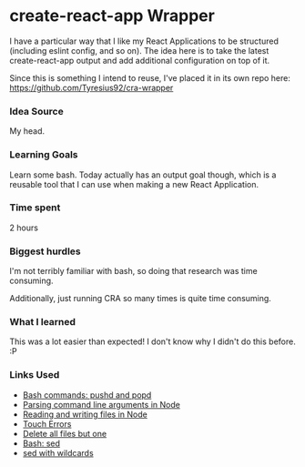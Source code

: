 # create-react-app Wrapper

I have a particular way that I like my React Applications to be structured (including eslint config, and so on). The idea here is to take the latest create-react-app output and add additional configuration on top of it.

Since this is something I intend to reuse, I've placed it in its own repo here: https://github.com/Tyresius92/cra-wrapper

### Idea Source

My head.

### Learning Goals

Learn some bash. Today actually has an output goal though, which is a reusable tool that I can use when making a new React Application.

### Time spent

2 hours

### Biggest hurdles

I'm not terribly familiar with bash, so doing that research was time consuming.

Additionally, just running CRA so many times is quite time consuming.

### What I learned

This was a lot easier than expected! I don't know why I didn't do this before. :P

### Links Used

-   [Bash commands: pushd and popd](https://superuser.com/questions/231881/push-pop-current-directory/231886)
-   [Parsing command line arguments in Node](https://nodejs.org/en/knowledge/command-line/how-to-parse-command-line-arguments/)
-   [Reading and writing files in Node](https://stackabuse.com/reading-and-writing-json-files-with-node-js/)
-   [Touch Errors](https://unix.stackexchange.com/questions/57844/touch-cannot-touch-file-no-such-file-or-directory)
-   [Delete all files but one](https://www.tecmint.com/delete-all-files-in-directory-except-one-few-file-extensions/)
-   [Bash: sed](https://askubuntu.com/questions/20414/find-and-replace-text-within-a-file-using-commands)
-   [sed with wildcards](https://stackoverflow.com/questions/9189120/using-sed-with-wildcard)
